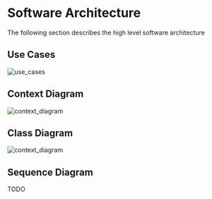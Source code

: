 # Software Architecture

The following section describes the high level software architecture

## Use Cases

![use_cases](https://www.plantuml.com/plantuml/proxy?cache=no&src=https://raw.githubusercontent.com/NewTec-GmbH/pyTRLCConverter/main/doc/architecture/use_cases.puml)

## Context Diagram

![context_diagram](https://www.plantuml.com/plantuml/proxy?cache=no&src=https://raw.githubusercontent.com/NewTec-GmbH/pyTRLCConverter/main/doc/architecture/context_diagram.puml)

## Class Diagram

![context_diagram](https://www.plantuml.com/plantuml/proxy?cache=no&src=https://raw.githubusercontent.com/NewTec-GmbH/pyTRLCConverter/main/doc/architecture/class_diagram.puml)

## Sequence Diagram

TODO
